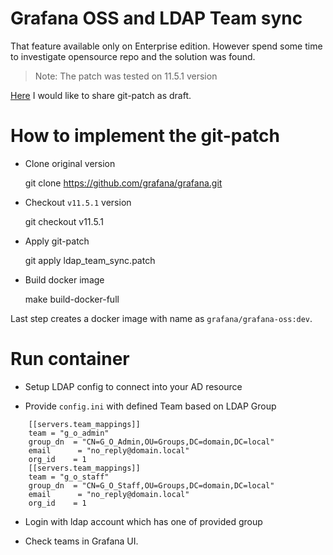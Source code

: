 # Grafana OSS and LDAP Team sync

That feature available only on Enterprise edition.
However spend some time to investigate opensource repo and the solution was found.

> Note: The patch was tested on 11.5.1 version

[Here](https://github.com/RYunisov/atomic-notes/blob/main/src/topics/grafana-ldap-team-sync/ldap_team_sync.patch) I would like to share git-patch as draft.
# How to implement the git-patch

* Clone original version

    git clone https://github.com/grafana/grafana.git

* Checkout `v11.5.1` version

    git checkout v11.5.1

* Apply git-patch

    git apply ldap_team_sync.patch

* Build docker image

    make build-docker-full

Last step creates a docker image with name as `grafana/grafana-oss:dev`.

# Run container

* Setup LDAP config to connect into your AD resource

* Provide `config.ini` with defined Team based on LDAP Group

```
    [[servers.team_mappings]]
    team = "g_o_admin"
    group_dn  = "CN=G_O_Admin,OU=Groups,DC=domain,DC=local"
    email      = "no_reply@domain.local"
    org_id    = 1
    [[servers.team_mappings]]
    team = "g_o_staff"
    group_dn  = "CN=G_O_Staff,OU=Groups,DC=domain,DC=local"
    email      = "no_reply@domain.local"
    org_id    = 1
```
 
* Login with ldap account which has one of provided group

* Check teams in Grafana UI.
